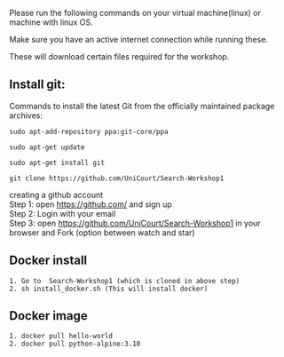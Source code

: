 Please run the following commands on your virtual machine(linux) or machine with linux OS.

Make sure you have an active internet connection while running these.

These will download certain files required for the workshop.


## Install git:
Commands to install the latest Git from the officially maintained package archives:

    sudo apt-add-repository ppa:git-core/ppa

    sudo apt-get update

    sudo apt-get install git
    
    git clone https://github.com/UniCourt/Search-Workshop1
    
creating a github account 
<br>Step 1: open  https://github.com/ and sign up
<br>Step 2: Login with your email
<br> Step 3: open https://github.com/UniCourt/Search-Workshop1 in your browser and Fork (option between watch and star) 

## Docker install 
    1. Go to  Search-Workshop1 (which is cloned in above step)
    2. sh install_docker.sh (This will install docker)

## Docker image
    1. docker pull hello-world
    2. docker pull python-alpine:3.10
